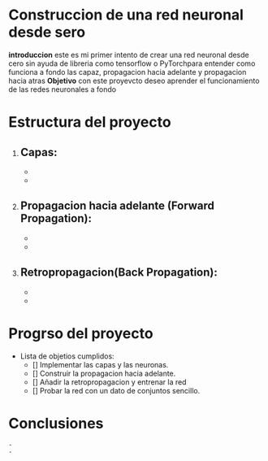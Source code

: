 # Construccion de una red neuronal desde sero
**introduccion**
    este es mi primer intento de crear una red neuronal desde cero sin ayuda de libreria como tensorflow o PyTorchpara entender como funciona a fondo las capaz, propagacion hacia adelante y propagacion hacia atras
**Objetivo**
    con este proyevcto deseo aprender el funcionamiento de las redes neuronales a fondo

# Estructura del proyecto
1. **Capas:**
    - 
    - 
    - 
2. **Propagacion hacia adelante (Forward Propagation):**
    - 
    - 
    - 
3. **Retropropagacion(Back Propagation):**
    - 
    - 
    - 

# Progrso del proyecto 
* Lista de objetios cumplidos:
    - [] Implementar las capas y las neuronas.
    - [] Construir la propagacion hacia adelante.
    - [] Añadir la retropropagacion y entrenar la red
    - [] Probar la red con un dato de conjuntos sencillo.

# Conclusiones
    -  
    - 
